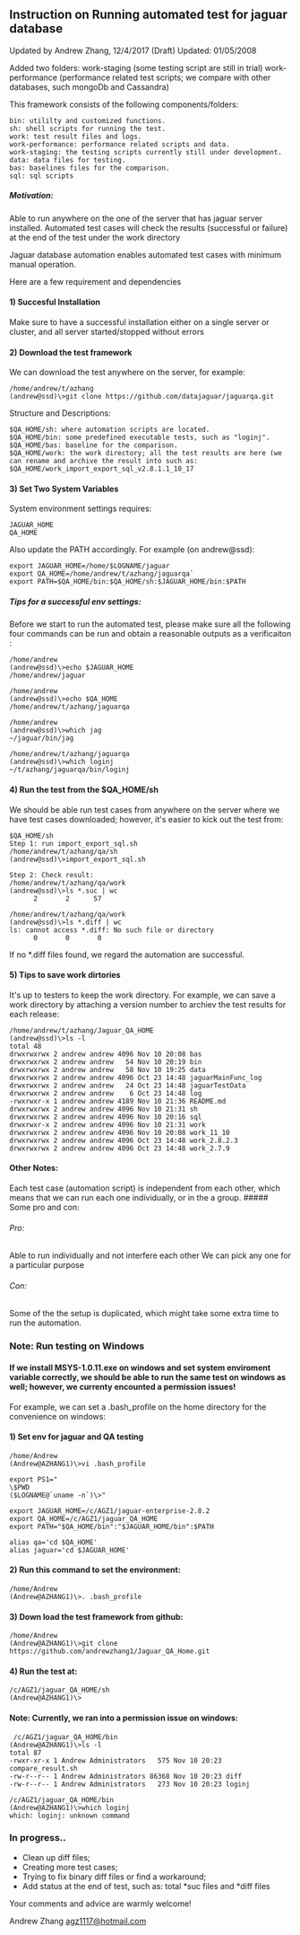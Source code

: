 ## Instruction on Running automated test for jaguar database
Updated by Andrew Zhang, 12/4/2017 (Draft)
Updated: 01/05/2008

Added two folders: 
work-staging (some testing script are still in trial)
work-performance (performance related test scripts; we compare with other databases, such mongoDb and Cassandra)

This framework consists of the following components/folders:
```
bin: utililty and customized functions.
sh: shell scripts for running the test.
work: test result files and logs.
work-performance: performance related scripts and data.
work-staging: the testing scripts currently still under development.
data: data files for testing.
bas: baselines files for the comparison.
sql: sql scripts
```

##### Motivation: 
Able to run anywhere on the one of the server that has jaguar server installed. 
Automated test cases will check the results (successful or failure) at the end of the test under the work directory 

Jaguar database automation enables automated test cases with minimum manual operation. 

Here are a few requirement and dependencies  
#### 1) Succesful Installation
Make sure to have a successful installation either on a single server or cluster, and all server started/stopped without errors 
#### 2) Download the test framework
We can download the test anywhere on the server, for example:

```
/home/andrew/t/azhang
(andrew@ssd)\>git clone https://github.com/datajaguar/jaguarqa.git
```
Structure and Descriptions: 
```
$QA_HOME/sh: where automation scripts are located. 
$QA_HOME/bin: some predefined executable tests, such as "loginj". 
$QA_HOME/bas: baseline for the comparison. 
$QA_HOME/work: the work directory; all the test results are here (we can rename and archive the result into such as: 
$QA_HOME/work_import_export_sql_v2.8.1.1_10_17 
```

#### 3) Set Two System Variables 
System environment settings requires: 
```
JAGUAR_HOME 
QA_HOME 
```

Also update the PATH accordingly. For example (on andrew@ssd): 
```
export JAGUAR_HOME=/home/$LOGNAME/jaguar
export QA_HOME=/home/andrew/t/azhang/jaguarqa`
export PATH=$QA_HOME/bin:$QA_HOME/sh:$JAGUAR_HOME/bin:$PATH
```

##### Tips for a successful env settings:
Before we start to run the automated test, please make sure all the following four commands can be run and obtain a reasonable outputs as a verificaiton :

```
/home/andrew
(andrew@ssd)\>echo $JAGUAR_HOME
/home/andrew/jaguar

/home/andrew
(andrew@ssd)\>echo $QA_HOME
/home/andrew/t/azhang/jaguarqa

/home/andrew
(andrew@ssd)\>which jag
~/jaguar/bin/jag

/home/andrew/t/azhang/jaguarqa
(andrew@ssd)\>which loginj
~/t/azhang/jaguarqa/bin/loginj
```

#### 4) Run the test from the $QA_HOME/sh
We should be able run test cases from anywhere on the server where we have test cases downloaded; however, it's easier to kick out the test from:

```
$QA_HOME/sh 
Step 1: run import_export_sql.sh 
/home/andrew/t/azhang/qa/sh 
(andrew@ssd)\>import_export_sql.sh 
 
Step 2: Check result: 
/home/andrew/t/azhang/qa/work 
(andrew@ssd)\>ls *.suc | wc 
      2       2      57 
  
/home/andrew/t/azhang/qa/work 
(andrew@ssd)\>ls *.diff | wc 
ls: cannot access *.diff: No such file or directory 
      0       0       0 
```

If no *.diff files found, we regard the automation are successful. 

#### 5) Tips to save work dirtories

It's up to testers to keep the work directory. For example, we can save a work directory by attaching a version number to archiev the test results for each release:

```
/home/andrew/t/azhang/Jaguar_QA_HOME
(andrew@ssd)\>ls -l
total 48
drwxrwxrwx 2 andrew andrew 4096 Nov 10 20:08 bas
drwxrwxrwx 2 andrew andrew   54 Nov 10 20:19 bin
drwxrwxrwx 2 andrew andrew   58 Nov 10 19:25 data
drwxrwxrwx 2 andrew andrew 4096 Oct 23 14:48 jaguarMainFunc_log
drwxrwxrwx 2 andrew andrew   24 Oct 23 14:48 jaguarTestData
drwxrwxrwx 2 andrew andrew    6 Oct 23 14:48 log
-rwxrwxr-x 1 andrew andrew 4189 Nov 10 21:36 README.md
drwxrwxrwx 2 andrew andrew 4096 Nov 10 21:31 sh
drwxrwxrwx 2 andrew andrew 4096 Nov 10 20:16 sql
drwxrwxr-x 2 andrew andrew 4096 Nov 10 21:31 work
drwxrwxrwx 2 andrew andrew 4096 Nov 10 20:08 work_11_10
drwxrwxrwx 2 andrew andrew 4096 Oct 23 14:48 work_2.8.2.3
drwxrwxrwx 2 andrew andrew 4096 Oct 23 14:48 work_2.7.9

```


#### Other Notes: 
Each test case (automation script) is independent from each other, which means that we can run each one individually, or in the a group. ##### Some pro and con: 
###### Pro: 
Able to run individually and not interfere each other 
We can pick any one for a particular purpose  
###### Con: 
Some of the the setup is duplicated, which might take some extra time to run the automation. 
 
 
 
  
### Note: Run testing on Windows
#### If we install MSYS-1.0.11.exe on windows and set system enviroment variable correctly, we should be able to run the same test on windows as well; however, we currenty encounted a permission issues!

For example, we can set a .bash_profile on the home directory for the convenience on windows:

#### 1)  Set env for jaguar and QA testing
```
/home/Andrew
(Andrew@AZHANG1)\>vi .bash_profile

export PS1="
\$PWD
($LOGNAME@`uname -n`)\>"

export JAGUAR_HOME=/c/AGZ1/jaguar-enterprise-2.8.2
export QA_HOME=/c/AGZ1/jaguar_QA_HOME
export PATH="$QA_HOME/bin":"$JAGUAR_HOME/bin":$PATH

alias qa='cd $QA_HOME'
alias jaguar='cd $JAGUAR_HOME'
```

#### 2) Run this command to set the environment:
```
/home/Andrew
(Andrew@AZHANG1)\>. .bash_profile
```

#### 3) Down load the test framework from github:
```
/home/Andrew
(Andrew@AZHANG1)\>git clone https://github.com/andrewzhang1/Jaguar_QA_Home.git
```

#### 4) Run the test at:

```
/c/AGZ1/jaguar_QA_HOME/sh
(Andrew@AZHANG1)\>
```

#### Note: Currently, we ran into a permission issue on windows:
```
 /c/AGZ1/jaguar_QA_HOME/bin
(Andrew@AZHANG1)\>ls -l
total 87
-rwxr-xr-x 1 Andrew Administrators   575 Nov 10 20:23 compare_result.sh
-rw-r--r-- 1 Andrew Administrators 86368 Nov 10 20:23 diff
-rw-r--r-- 1 Andrew Administrators   273 Nov 10 20:23 loginj

/c/AGZ1/jaguar_QA_HOME/bin
(Andrew@AZHANG1)\>which loginj
which: loginj: unknown command
```

### In progress..
- Clean up diff files;
- Creating more test cases;
- Trying to fix binary diff files or find a workaround;
- Add status at the end of test, such as: total *suc files and *diff files

Your comments and advice are warmly welcome! 

Andrew Zhang
agz1117@hotmail.com
